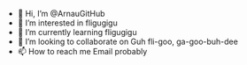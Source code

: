 - 👋 Hi, I’m @ArnauGitHub
- 👀 I’m interested in fligugigu
- 🌱 I’m currently learning fligugigu
- 💞️ I’m looking to collaborate on Guh fli-goo, ga-goo-buh-dee
- 📫 How to reach me Email probably

<!---
ArnauGitHub/ArnauGitHub is a ✨ special ✨ repository because its `README.md` (this file) appears on your GitHub profile.
You can click the Preview link to take a look at your changes.
--->
